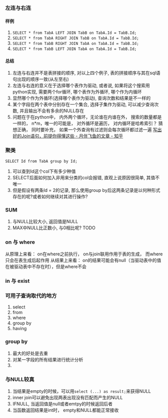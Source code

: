 

### 左连与右连

#### 样例
1. `SELECT * from TabA LEFT JOIN TabB on TabA.Id = TabB.Id;`
2. `SELECT * from TabA RIGHT JOIN TabB on TabA.Id = TabB.Id;`
3. `SELECT * from TabB RIGHT JOIN TabA on TabA.Id = TabB.Id;`
4. `SELECT * from TabB LEFT JOIN TabA on TabA.Id = TabB.Id;`

#### 总结
1. 左连与右连并不是表拼接的顺序, 对以上四个例子, 表的拼接顺序与其在sql语句出现的顺序一致(从左至右)
2. 左连与右连的意义在于选择哪个表作为驱动, 或者说, 如果将这个搜索用python实现, 需要两个for循环, 哪个表作为外循环, 哪个作为内循环
3. 显然哪个作为外循环(选择哪个表作为驱动), 查询次数和结果是不一样的
4. 某个字段在两个表中分别存在一个集合, 选择子集作为驱动, 可以减少查询次数, 并且输出不会有多余的NULL存在
5. 问题在于在python中， 内外两个循环，无论谁在内谁在外， 搜索的数量都是一样的， n*m，唯一的可能是， 对外循环是遍历， 对内循环是哈希索引？ 猜想正确， 同时要补充， 如果一个外查询有过滤则会每次循环都过滤一遍
[写出好的Join语句，前提你得懂这些 - 月伴飞鱼的文章 - 知乎](https://zhuanlan.zhihu.com/p/336637328)



### 聚类
`SELECT Id from TabA group by Id;`
1. 可以查到Id这个col下有多少种值
2. SELECT后面如何加入非用来分类的col会报错, 直观上说原因很简单, 其值不唯一
3. 但是假设有两条Id = 2的记录, 那么使用group by后这两条记录是以何种形式存在的呢?或者如何继续对其进行操作?




### SUM
1. 与NULL比较大小, 返回值是NULL
2. MAX中NULL比正数小, 与0相比呢? TODO

### on 与 where
从原理上来看： on在where之前执行， on与join联用作用于表的生成， 而where只会在表生成后起作用
从结果上来看： on的结果可能会有null（当驱动表中的值在被驱动表中不存在时），但是where不会

### in 与 exist


### 可用子查询取代的地方
1. select
2. from
3. where
4. group by
5. having


### group by
1. 最大的好处是去重
2. 对某一字段的所有结果进行统计分析
3. 

### 与NULL较真
1. 当结果是empty的时候，可以用`select (...) as result;`来获得NULL
2. inner join可以避免出现两表出现没有匹配而产生的NULL
3. IFNULL, 当返回值是null或者emtpy的时候返回后者
4. 当函数返回结果是int时， empty和NULL都能正常接收



